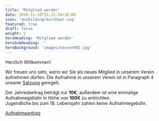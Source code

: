 ```yaml
---
title: 'Mitglied werden'
date: 2018-11-28T15:15:34+10:00
icon: 'ausbildung/kurzhaar.svg'
featured: true
draft: false
weight: 2
heroHeading: 'Mitglied werden'
heroSubHeading: ''
heroBackground: 'images/wasser002.jpg'
---
```

Herzlich Willkommen!

Wir freuen uns sehr, wenn wir Sie als neues Mitglied in unserem Verein aufnehmen dürfen. Die Aufnahme in unserem Verein ist in Paragraph 4 unserer
[Satzung](/verein/satzung/) geregelt.

Der Jahresbeitrag beträgt nur **10€**, außerdem ist eine einmalige Aufnahmegebühr in Höhe von **100€** zu entrichten.  
Jugendliche bis zum 18. Lebensjahr zahlen keine Aufnahmegebühr.

[Aufnahmeantrag](mitgliedwerden.pdf "Der Antrag") 

